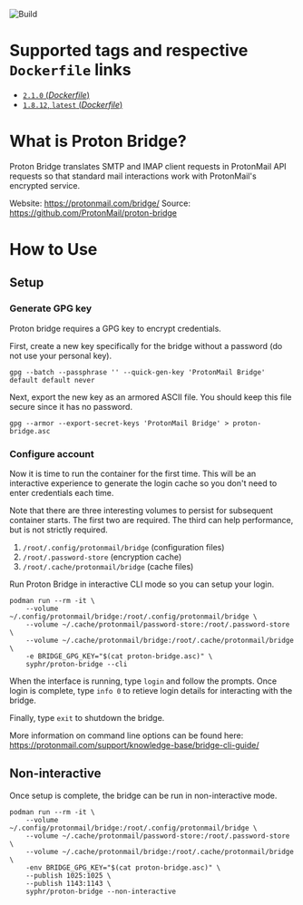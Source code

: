 ![Build](https://github.com/syphr42/docker-proton-bridge/workflows/build-images/badge.svg)

# Supported tags and respective `Dockerfile` links

- [`2.1.0` (*Dockerfile*)](https://github.com/syphr42/docker-proton-bridge/blob/main/Dockerfile)
- [`1.8.12`, `latest` (*Dockerfile*)](https://github.com/syphr42/docker-proton-bridge/blob/main/Dockerfile)

# What is Proton Bridge?

Proton Bridge translates SMTP and IMAP client requests in ProtonMail API requests so that standard mail interactions work with ProtonMail's encrypted service.

Website: https://protonmail.com/bridge/
Source: https://github.com/ProtonMail/proton-bridge

# How to Use

## Setup

### Generate GPG key

Proton bridge requires a GPG key to encrypt credentials.

First, create a new key specifically for the bridge without a password (do not use your personal key).
```
gpg --batch --passphrase '' --quick-gen-key 'ProtonMail Bridge' default default never
```

Next, export the new key as an armored ASCII file. You should keep this file secure since it has no password.
```
gpg --armor --export-secret-keys 'ProtonMail Bridge' > proton-bridge.asc
```

### Configure account

Now it is time to run the container for the first time. This will be an interactive experience to generate the login cache so you don't need to enter credentials each time.

Note that there are three interesting volumes to persist for subsequent container starts. The first two are required. The third can help performance, but is not strictly required.

1.  `/root/.config/protonmail/bridge` (configuration files)
2.  `/root/.password-store` (encryption cache)
3.  `/root/.cache/protonmail/bridge` (cache files)

Run Proton Bridge in interactive CLI mode so you can setup your login.
```
podman run --rm -it \
    --volume ~/.config/protonmail/bridge:/root/.config/protonmail/bridge \
    --volume ~/.cache/protonmail/password-store:/root/.password-store \
    --volume ~/.cache/protonmail/bridge:/root/.cache/protonmail/bridge \
    -e BRIDGE_GPG_KEY="$(cat proton-bridge.asc)" \
    syphr/proton-bridge --cli
```

When the interface is running, type `login` and follow the prompts. Once login is complete, type `info 0` to retieve login details for interacting with the bridge.

Finally, type `exit` to shutdown the bridge.

More information on command line options can be found here: https://protonmail.com/support/knowledge-base/bridge-cli-guide/

## Non-interactive

Once setup is complete, the bridge can be run in non-interactive mode.

```
podman run --rm -it \
    --volume ~/.config/protonmail/bridge:/root/.config/protonmail/bridge \
    --volume ~/.cache/protonmail/password-store:/root/.password-store \
    --volume ~/.cache/protonmail/bridge:/root/.cache/protonmail/bridge \
    -env BRIDGE_GPG_KEY="$(cat proton-bridge.asc)" \
    --publish 1025:1025 \
    --publish 1143:1143 \
    syphr/proton-bridge --non-interactive
```
